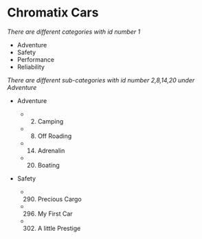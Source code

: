
<!-- Headings-->

# Chromatix Cars

<!--Italics -->

*There are different categories with id number 1*
* Adventure
* Safety
* Performance
* Reliability

*There are different sub-categories with id number 2,8,14,20 under Adventure*
* Adventure
    * 2.    Camping
    * 8.    Off Roading
    * 14.   Adrenalin
    * 20.   Boating

* Safety
    * 290.   Precious Cargo
    * 296.   My First Car
    * 302.   A little Prestige


